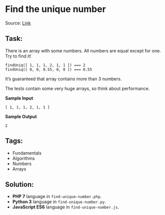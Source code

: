 # Find the unique number

Source: [Link](https://www.codewars.com/kata/find-the-unique-number-1/train/php)

## Task:

There is an array with some numbers. All numbers are equal except for one. Try to find it!

```
findUniq([ 1, 1, 1, 2, 1, 1 ]) === 2
findUniq([ 0, 0, 0.55, 0, 0 ]) === 0.55
```

It’s guaranteed that array contains more than 3 numbers.

The tests contain some very huge arrays, so think about performance.

**Sample Input**

```
[ 1, 1, 1, 2, 1, 1 ]
```

**Sample Output**
```
2
```

## Tags:

* Fundamentals
* Algorithms
* Numbers
* Arrays

## Solution:

* **PHP 7** language in `find-unique-number.php`.
* **Python 3** language in `find-unique-number.py`.
* **JavaScript ES6** language in `find-unique-number.js`.